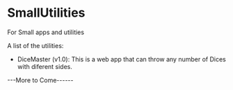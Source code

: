 # SmallUtilities
For Small apps and utilities

A list of the utilities:

 * DiceMaster (v1.0): This is a web app that can throw any number of Dices with diferent sides.

---More to Come------
